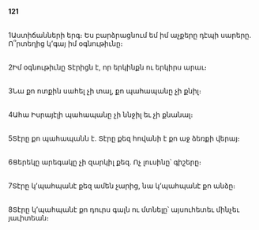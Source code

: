 **121**

\
1Աստիճանների երգ։ Ես բարձրացնում եմ իմ աչքերը դէպի սարերը. Ո՞րտեղից կ’գայ իմ օգնութիւնը։

\
2Իմ օգնութիւնը Տէրիցն է, որ երկինքն ու երկիրս արաւ։

\
3Նա քո ոտքին սահել չի տալ, քո պահապանը չի քնիլ։

\
4Ահա Իսրայէլի պահապանը չի ննջիլ եւ չի քնանալ։

\
5Տէրը քո պահապանն է. Տէրը քեզ հովանի է քո աջ ձեռքի վերայ։

\
6Ցերեկը արեգակը չի զարկիլ քեզ. Ոչ լուսինը՝ գիշերը։

\
7Տէրը կ’պահպանէ քեզ ամեն չարից, նա կ’պահպանէ քո անձը։

\
8Տէրը կ’պահպանէ քո դուրս գալն ու մտնելը՝ այսուհետեւ մինչեւ յաւիտեան։
